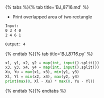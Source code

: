 {% tabs %}{% tab title='BJ_8716.md' %}

* Print overlapped area of two rectangle

```txt
Input:
0 3 4 0
2 4 6 1

Output: 4
```

{% endtab %}{% tab title='BJ_8716.py' %}

```py
x1, y1, x2, y2 = map(int, input().split())
x3, y3, x4, y4 = map(int, input().split())
Xu, Yu = max(x1, x3), min(y1, y3)
Xl, Yl = min(x2, x4), max(y2, y4)
print(max(0, Xl - Xu) * max(0, Yu - Yl))
```

{% endtab %}{% endtabs %}
